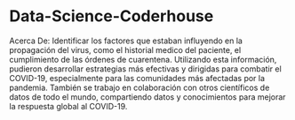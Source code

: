 # Data-Science-Coderhouse

Acerca De: Identificar los factores que estaban influyendo en la propagación del virus, como el historial medico del paciente, el cumplimiento de las órdenes de cuarentena. Utilizando esta información, pudieron desarrollar estrategias más efectivas y dirigidas para combatir el COVID-19, especialmente para las comunidades más afectadas por la pandemia.
También se trabajo en colaboración con otros científicos de datos de todo el mundo, compartiendo datos y conocimientos para mejorar la respuesta global al COVID-19.

